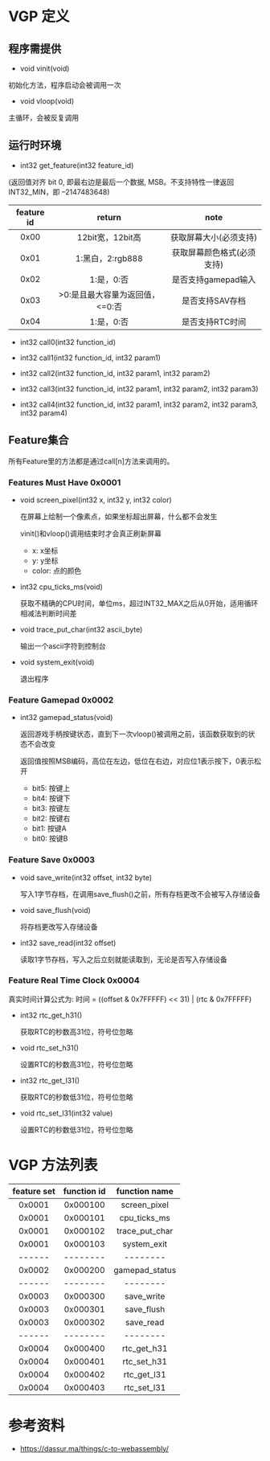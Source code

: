# VGP 定义

## 程序需提供

* void vinit(void)

初始化方法，程序启动会被调用一次

* void vloop(void)

主循环，会被反复调用

## 运行时环境

* int32 get_feature(int32 feature_id)

(返回值对齐 bit 0, 即最右边是最后一个数据, MSB。不支持特性一律返回INT32_MIN，即 –2147483648)

| feature id | return | note |
|:----:|:----:|:----:|
| 0x00 | 12bit宽，12bit高 | 获取屏幕大小(必须支持) |
| 0x01 | 1:黑白，2:rgb888 | 获取屏幕颜色格式(必须支持) |
| 0x02 | 1:是，0:否 | 是否支持gamepad输入 |
| 0x03 | >0:是且最大容量为返回值，<=0:否 | 是否支持SAV存档 |
| 0x04 | 1:是，0:否 | 是否支持RTC时间 |

* int32 call0(int32 function_id)

* int32 call1(int32 function_id, int32 param1)

* int32 call2(int32 function_id, int32 param1, int32 param2)

* int32 call3(int32 function_id, int32 param1, int32 param2, int32 param3)

* int32 call4(int32 function_id, int32 param1, int32 param2, int32 param3, int32 param4)

## Feature集合

所有Feature里的方法都是通过call[n]方法来调用的。

### Features Must Have 0x0001

* void screen_pixel(int32 x, int32 y, int32 color)

  在屏幕上绘制一个像素点，如果坐标超出屏幕，什么都不会发生

  vinit()和vloop()调用结束时才会真正刷新屏幕

  - x: x坐标
  - y: y坐标
  - color: 点的颜色

* int32 cpu_ticks_ms(void)

  获取不精确的CPU时间，单位ms，超过INT32_MAX之后从0开始，适用循环相减法判断时间差

* void trace_put_char(int32 ascii_byte)

  输出一个ascii字符到控制台

* void system_exit(void)

  退出程序

### Feature Gamepad 0x0002

* int32 gamepad_status(void)

  返回游戏手柄按键状态，直到下一次vloop()被调用之前，该函数获取到的状态不会改变

  返回值按照MSB编码，高位在左边，低位在右边，对应位1表示按下，0表示松开

  - bit5: 按键上
  - bit4: 按键下
  - bit3: 按键左
  - bit2: 按键右
  - bit1: 按键A
  - bit0: 按键B

### Feature Save 0x0003

* void save_write(int32 offset, int32 byte)

  写入1字节存档，在调用save_flush()之前，所有存档更改不会被写入存储设备

* void save_flush(void)

  将存档更改写入存储设备

* int32 save_read(int32 offset)

  读取1字节存档，写入之后立刻就能读取到，无论是否写入存储设备

### Feature Real Time Clock 0x0004

真实时间计算公式为: 时间 = ((offset & 0x7FFFFF) << 31) | (rtc & 0x7FFFFF)

* int32 rtc_get_h31()

  获取RTC的秒数高31位，符号位忽略

* void rtc_set_h31()

  设置RTC的秒数高31位，符号位忽略

* int32 rtc_get_l31()

  获取RTC的秒数低31位，符号位忽略

* void rtc_set_l31(int32 value)

  设置RTC的秒数低31位，符号位忽略

# VGP 方法列表
| feature set | function id | function name |
|:----:|:----:|:----:|
| 0x0001 | 0x000100 | screen_pixel |
| 0x0001 | 0x000101 | cpu_ticks_ms |
| 0x0001 | 0x000102 | trace_put_char |
| 0x0001 | 0x000103 | system_exit |
| ------ | -------- | -------- |
| 0x0002 | 0x000200 | gamepad_status |
| ------ | -------- | -------- |
| 0x0003 | 0x000300 | save_write |
| 0x0003 | 0x000301 | save_flush |
| 0x0003 | 0x000302 | save_read |
| ------ | -------- | -------- |
| 0x0004 | 0x000400 | rtc_get_h31 |
| 0x0004 | 0x000401 | rtc_set_h31 |
| 0x0004 | 0x000402 | rtc_get_l31 |
| 0x0004 | 0x000403 | rtc_set_l31 |

# 参考资料

* https://dassur.ma/things/c-to-webassembly/

